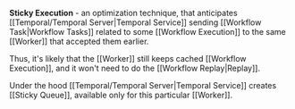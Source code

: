 **Sticky Execution** - an optimization technique, that anticipates [[Temporal/Temporal Server|Temporal Service]] sending [[Workflow Task|Workflow Tasks]] related to some [[Workflow Execution]] to the same [[Worker]] that accepted them earlier. 

Thus, it's likely that the [[Worker]] still keeps cached [[Workflow Execution]], and it won't need to do the [[Workflow Replay|Replay]].

Under the hood [[Temporal/Temporal Server|Temporal Service]] creates [[Sticky Queue]], available only for this particular [[Worker]].
